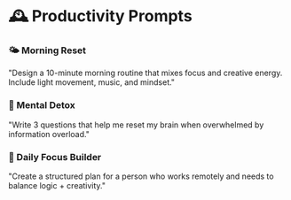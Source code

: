 # 🕰 Productivity Prompts  

### 🌤 Morning Reset  
"Design a 10-minute morning routine that mixes focus and creative energy. Include light movement, music, and mindset."  

### 🧘 Mental Detox  
"Write 3 questions that help me reset my brain when overwhelmed by information overload."  

### 📅 Daily Focus Builder  
"Create a structured plan for a person who works remotely and needs to balance logic + creativity."
